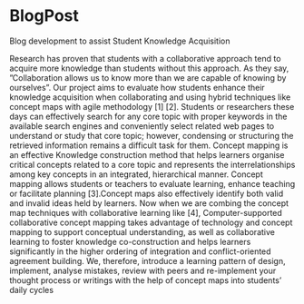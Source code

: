 # BlogPost
Blog development to assist Student Knowledge Acquisition


Research has proven that students with a collaborative approach tend to acquire more knowledge than students without this approach. As they say, ”Collaboration allows us to know more than we are capable of knowing by ourselves”. Our project aims to evaluate how students enhance their knowledge acquisition when collaborating and using hybrid techniques like concept maps with agile methodology [1] [2]. Students or researchers these days can effectively search for any core topic with proper keywords in the available search engines and conveniently select related web pages to understand or study that core topic; however, condensing or structuring the retrieved information remains a difficult task for them. Concept mapping is an effective Knowledge construction method that helps learners organise critical concepts related to a core topic and represents the interrelationships among key concepts in an integrated, hierarchical manner. Concept mapping allows students or teachers to evaluate learning, enhance teaching or facilitate planning [3].Concept maps also effectively identify both valid and invalid ideas held by learners. Now when we are combing the concept map techniques with collaborative learning like [4], Computer-supported collaborative concept mapping takes advantage of technology and concept mapping to support conceptual understanding, as well as collaborative learning to foster knowledge co-construction and helps learners significantly in the higher ordering of integration and conflict-oriented agreement building. We, therefore, introduce a learning pattern of design, implement, analyse mistakes, review with peers and re-implement your thought process or writings with the help of concept maps into students’ daily cycles

